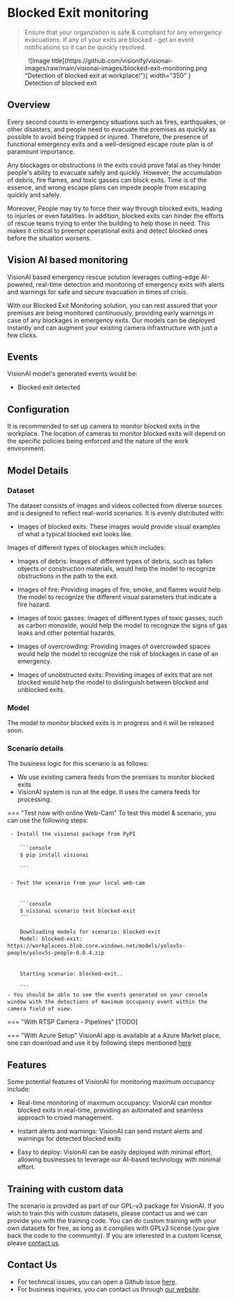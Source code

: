# Blocked Exit monitoring

> Ensure that your organziation is safe & compliant for any emergency evacuations. If any of your exits are blocked - get an event notifications so it can be quickly resolved.


<figure markdown>
  ![Image title](https://github.com/visionify/visionai-images/raw/main/visionai-images/blocked-exit-monitoring.png "Detection of blocked exit at workplace!"){ width="350" }<figcaption>Detection of blocked exit</figcaption>
</figure>

## Overview

Every second counts in emergency situations such as fires, earthquakes, or other disasters, and people need to evacuate the premises as quickly as possible to avoid being trapped or injured. Therefore, the presence of functional emergency exits and a well-designed escape route plan is of paramount importance. 

Any blockages or obstructions in the exits could prove fatal as they hinder people's ability to evacuate safely and quickly. However, the accumulation of debris, fire flames, and toxic gasses can block exits. Time is of the essence, and wrong escape plans can impede people from escaping quickly and safely. 

Moreover, People may try to force their way through blocked exits, leading to injuries or even fatalities. In addition, blocked exits can hinder the efforts of rescue teams trying to enter the building to help those in need. This makes it critical to preempt operational exits and detect blocked ones before the situation worsens.

## Vision AI based monitoring
VisionAI based emergency rescue solution leverages cutting-edge AI-powered, real-time detection and monitoring of emergency exits with alerts and warnings for safe and secure evacuation in times of crisis. 

With our Blocked Exit Monitoring solution, you can rest assured that your premises are being monitored continuously, providing early warnings in case of any blockages in emergency exits. Our models can be deployed instantly and can augment your existing camera infrastructure with just a few clicks.
    
## Events
VisionAI model's generated events would be:

- Blocked exit detected

## Configuration

It is recommended to set up camera to monitor blocked exits in the workplace. The location of cameras to monitor blocked exits will depend on the specific policies being enforced and the nature of the work environment.

## Model Details

### Dataset
The dataset consists of images and videos collected from diverse sources and is designed to reflect real-world scenarios. It is evenly distributed with:


- Images of blocked exits: These images would provide visual examples of what a typical blocked exit looks like.

Images of different types of blockages which includes: 

* Images of debris: Images of different types of debris, such as fallen objects or construction materials, would help the model to recognize obstructions in the path to the exit.

* Images of fire: Providing images of fire, smoke, and flames would help the model to recognize the different visual parameters that indicate a fire hazard.

* Images of toxic gasses: Images of different types of toxic gasses, such as carbon monoxide, would help the model to recognize the signs of gas leaks and other potential hazards.

* Images of overcrowding: Providing images of overcrowded spaces would help the model to recognize the risk of blockages in case of an emergency.

* Images of unobstructed exits: Providing images of exits that are not blocked would help the model to distinguish between blocked and unblocked exits.
   

### Model
The model to monitor blocked exits is in progress and it will be released soon.

### Scenario details
The business logic for this scenario is as follows:
- We use existing camera feeds from the premises to monitor blocked exits
- VisionAI system is run at the edge. It uses the camera feeds for processing.

=== "Test now with online Web-Cam"
     To test this model & scenario, you can use the following steps:

     - Install the visionai package from PyPI
     
        ```console
        $ pip install visionai
        
        ```
     
     - Test the scenario from your local web-cam
     

        ```console
        $ visionai scenario test blocked-exit
        ```

        Downloading models for scenario: blocked-exit
        Model: blocked-exit: https://workplaceos.blob.core.windows.net/models/yolov5s-people/yolov5s-people-0.0.4.zip
        

        Starting scenario: blocked-exit..

        ```
    - You should be able to see the events generated on your console window with the detections of maximum occupancy event within the camera field of view.

=== "With RTSP Camera - Pipelines"
     [TODO]
 
=== "With Azure Setup"
     VisionAI app is available at a Azure Market place, one can download and use it by following steps mentioned [here](../overview/azure-managed-app.md)

## Features

Some potential features of VisionAI for monitoring maximum occupancy include:

- Real-time monitoring of maximum occupancy: VisionAI can monitor blocked exits in real-time, providing an automated and seamless approach to crowd management.

- Instant alerts and warnings: VisionAI can send instant alerts and warnings for detected blocked exits

- Easy to deploy: VisionAI can be easily deployed with minimal effort, allowing businesses to leverage our AI-based technology with minimal effort.


## Training with custom data

The scenario is provided as part of our GPL-v3 package for VisionAI. If you wish to train this with custom datasets, please contact us and we can provide you with the training code. You can do custom training with your own datasets for free, as long as it complies with GPLv3 license (you give back the code to the community). If you are interested in a custom license, please [contact us](../company/contact.md).


## Contact Us

- For technical issues, you can open a Github issue [here](https://github.com/visionify/visionai).
- For business inquiries, you can contact us through [our website](https://visionify.ai/contact).